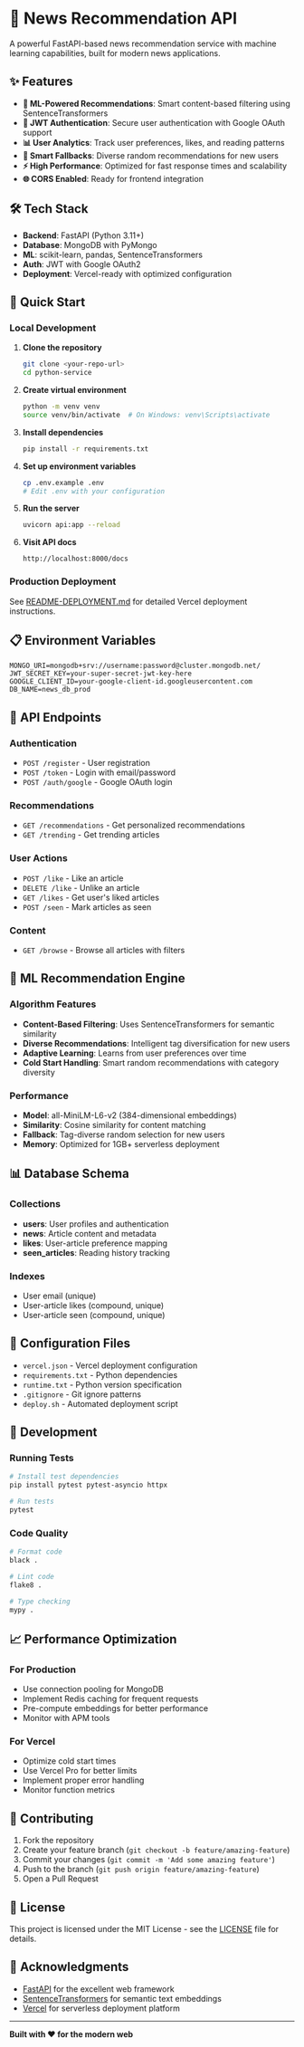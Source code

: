 # 🚀 News Recommendation API

A powerful FastAPI-based news recommendation service with machine learning capabilities, built for modern news applications.

## ✨ Features

- **🤖 ML-Powered Recommendations**: Smart content-based filtering using SentenceTransformers
- **🔐 JWT Authentication**: Secure user authentication with Google OAuth support
- **📊 User Analytics**: Track user preferences, likes, and reading patterns
- **🎲 Smart Fallbacks**: Diverse random recommendations for new users
- **⚡ High Performance**: Optimized for fast response times and scalability
- **🌐 CORS Enabled**: Ready for frontend integration

## 🛠️ Tech Stack

- **Backend**: FastAPI (Python 3.11+)
- **Database**: MongoDB with PyMongo
- **ML**: scikit-learn, pandas, SentenceTransformers
- **Auth**: JWT with Google OAuth2
- **Deployment**: Vercel-ready with optimized configuration

## 🚀 Quick Start

### Local Development

1. **Clone the repository**

   ```bash
   git clone <your-repo-url>
   cd python-service
   ```

2. **Create virtual environment**

   ```bash
   python -m venv venv
   source venv/bin/activate  # On Windows: venv\Scripts\activate
   ```

3. **Install dependencies**

   ```bash
   pip install -r requirements.txt
   ```

4. **Set up environment variables**

   ```bash
   cp .env.example .env
   # Edit .env with your configuration
   ```

5. **Run the server**

   ```bash
   uvicorn api:app --reload
   ```

6. **Visit API docs**
   ```
   http://localhost:8000/docs
   ```

### Production Deployment

See [README-DEPLOYMENT.md](README-DEPLOYMENT.md) for detailed Vercel deployment instructions.

## 📋 Environment Variables

```env
MONGO_URI=mongodb+srv://username:password@cluster.mongodb.net/
JWT_SECRET_KEY=your-super-secret-jwt-key-here
GOOGLE_CLIENT_ID=your-google-client-id.googleusercontent.com
DB_NAME=news_db_prod
```

## 🔗 API Endpoints

### Authentication

- `POST /register` - User registration
- `POST /token` - Login with email/password
- `POST /auth/google` - Google OAuth login

### Recommendations

- `GET /recommendations` - Get personalized recommendations
- `GET /trending` - Get trending articles

### User Actions

- `POST /like` - Like an article
- `DELETE /like` - Unlike an article
- `GET /likes` - Get user's liked articles
- `POST /seen` - Mark articles as seen

### Content

- `GET /browse` - Browse all articles with filters

## 🧠 ML Recommendation Engine

### Algorithm Features

- **Content-Based Filtering**: Uses SentenceTransformers for semantic similarity
- **Diverse Recommendations**: Intelligent tag diversification for new users
- **Adaptive Learning**: Learns from user preferences over time
- **Cold Start Handling**: Smart random recommendations with category diversity

### Performance

- **Model**: all-MiniLM-L6-v2 (384-dimensional embeddings)
- **Similarity**: Cosine similarity for content matching
- **Fallback**: Tag-diverse random selection for new users
- **Memory**: Optimized for 1GB+ serverless deployment

## 📊 Database Schema

### Collections

- **users**: User profiles and authentication
- **news**: Article content and metadata
- **likes**: User-article preference mapping
- **seen_articles**: Reading history tracking

### Indexes

- User email (unique)
- User-article likes (compound, unique)
- User-article seen (compound, unique)

## 🔧 Configuration Files

- `vercel.json` - Vercel deployment configuration
- `requirements.txt` - Python dependencies
- `runtime.txt` - Python version specification
- `.gitignore` - Git ignore patterns
- `deploy.sh` - Automated deployment script

## 🧪 Development

### Running Tests

```bash
# Install test dependencies
pip install pytest pytest-asyncio httpx

# Run tests
pytest
```

### Code Quality

```bash
# Format code
black .

# Lint code
flake8 .

# Type checking
mypy .
```

## 📈 Performance Optimization

### For Production

- Use connection pooling for MongoDB
- Implement Redis caching for frequent requests
- Pre-compute embeddings for better performance
- Monitor with APM tools

### For Vercel

- Optimize cold start times
- Use Vercel Pro for better limits
- Implement proper error handling
- Monitor function metrics

## 🤝 Contributing

1. Fork the repository
2. Create your feature branch (`git checkout -b feature/amazing-feature`)
3. Commit your changes (`git commit -m 'Add some amazing feature'`)
4. Push to the branch (`git push origin feature/amazing-feature`)
5. Open a Pull Request

## 📝 License

This project is licensed under the MIT License - see the [LICENSE](LICENSE) file for details.

## 🙏 Acknowledgments

- [FastAPI](https://fastapi.tiangolo.com/) for the excellent web framework
- [SentenceTransformers](https://www.sbert.net/) for semantic text embeddings
- [Vercel](https://vercel.com/) for serverless deployment platform

---

**Built with ❤️ for the modern web**

